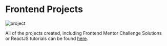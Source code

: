 # Frontend Projects
![project](https://user-images.githubusercontent.com/29714385/94729773-da5ee180-036a-11eb-9a1c-8409b46d9f32.PNG)

All of the projects created, including Frontend Mentor Challenge Solutions or ReactJS tutorials can be found [here](https://frontend-mentor-solutions-by-ade.netlify.app/).
